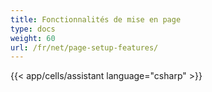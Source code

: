 ```yaml
---
title: Fonctionnalités de mise en page
type: docs
weight: 60
url: /fr/net/page-setup-features/
---
```



{{< app/cells/assistant language="csharp" >}}
